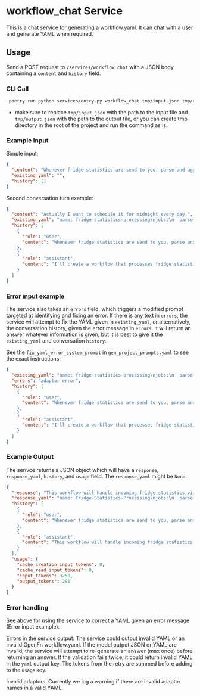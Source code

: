# workflow_chat Service

This is a chat service for generating a workflow.yaml. It can chat with a user
and generate YAML when required.

## Usage

Send a POST request to `/services/workflow_chat` with a JSON body containing a
`content` and `history` field.

### CLI Call

```bash
 poetry run python services/entry.py workflow_chat tmp/input.json tmp/output.json
```

- make sure to replace `tmp/input.json` with the path to the input file and
  `tmp/output.json` with the path to the output file, or you can create tmp
  directory in the root of the project and run the command as is.

### Example Input

Simple input:

```json
{
  "content": "Whenever fridge statistics are send to you, parse and aggregate the data and upload to a collection in redis.",
  "existing_yaml": "",
  "history": []
}
```

Second conversation turn example:

````json
{
  "content": "Actually I want to schedule it for midnight every day.",
  "existing_yaml": "name: fridge-statistics-processing\njobs:\n  parse-and-aggregate-fridge-data:\n    name: Parse and Aggregate Fridge Data\n    adaptor: '@openfn/language-common@latest'\n    body: '| // Add data parsing and aggregation operations here'\n  upload-to-redis:\n    name: Upload to Redis Collection\n    adaptor: '@openfn/language-redis@latest'\n    body: '| // Add Redis collection upload operations here'\ntriggers:\n  webhook:\n    type: webhook\n    enabled: false\nedges:\n  webhook->parse-and-aggregate-fridge-data:\n    source_trigger: webhook\n    target_job: parse-and-aggregate-fridge-data\n    condition_type: always\n    enabled: true\n  parse-and-aggregate-fridge-data->upload-to-redis:\n    source_job: parse-and-aggregate-fridge-data\n    target_job: upload-to-redis\n    condition_type: on_job_success\n    enabled: true\n",
  "history": [
    {
      "role": "user",
      "content": "Whenever fridge statistics are send to you, parse and aggregate the data and upload to a collection in redis."
    },
    {
      "role": "assistant",
      "content": "I'll create a workflow that processes fridge statistics through a webhook trigger, then aggregates and stores the data in Redis.\n\n```\nname: fridge-statistics-processing\njobs:\n  parse-and-aggregate-fridge-data:\n    name: Parse and Aggregate Fridge Data\n    adaptor: \"@openfn/language-common@latest\"\n    body: \"| // Add data parsing and aggregation operations here\"\n  upload-to-redis:\n    name: Upload to Redis Collection\n    adaptor: \"@openfn/language-redis@latest\"\n    body: \"| // Add Redis collection upload operations here\"\ntriggers:\n  webhook:\n    type: webhook\n    enabled: false\nedges:\n  webhook->parse-and-aggregate-fridge-data:\n    source_trigger: webhook\n    target_job: parse-and-aggregate-fridge-data\n    condition_type: always\n    enabled: true\n  parse-and-aggregate-fridge-data->upload-to-redis:\n    source_job: parse-and-aggregate-fridge-data\n    target_job: upload-to-redis\n    condition_type: on_job_success\n    enabled: true\n```"
    }
  ]
}
````

### Error input example

The service also takes an `errors` field, which triggers a modified prompt
targeted at identifying and fixing an error. If there is any text in `errors`,
the service will attempt to fix the YAML given in `existing_yaml`, or
alternatively, the conversation history, given the error message in `errors`. It
will return an answer whatever information is given, but it is best to give it
the `existing_yaml` and conversation `history`.

See the `fix_yaml_error_system_prompt` in `gen_project_prompts.yaml` to see the
exact instructions.

````json
{
  "existing_yaml": "name: fridge-statistics-processing\njobs:\n  parse-and-aggregate-fridge-data:\n    name: Parse and Aggregate Fridge Data\n    adaptor: '@openfn/language-commons@latest'\n    body: '| // Add data parsing and aggregation operations here'\n  upload-to-redis:\n    name: Upload to Redis Collection\n    adaptor: '@openfn/language-redis@latest'\n    body: '| // Add Redis collection upload operations here'\ntriggers:\n  webhook:\n    type: webhook\n    enabled: false\nedges:\n  webhook->parse-and-aggregate-fridge-data:\n    source_trigger: webhook\n    target_job: parse-and-aggregate-fridge-data\n    condition_type: always\n    enabled: true\n  parse-and-aggregate-fridge-data->upload-to-redis:\n    source_job: parse-and-aggregate-fridge-data\n    target_job: upload-to-redis\n    condition_type: on_job_success\n    enabled: true\n",
  "errors": "adaptor error",
  "history": [
    {
      "role": "user",
      "content": "Whenever fridge statistics are send to you, parse and aggregate the data and upload to a collection in redis."
    },
    {
      "role": "assistant",
      "content": "I'll create a workflow that processes fridge statistics through a webhook trigger, then aggregates and stores the data in Redis.\n\n```\nname: fridge-statistics-processing\njobs:\n  parse-and-aggregate-fridge-data:\n    name: Parse and Aggregate Fridge Data\n    adaptor: \"@openfn/language-common@latest\"\n    body: \"| // Add data parsing and aggregation operations here\"\n  upload-to-redis:\n    name: Upload to Redis Collection\n    adaptor: \"@openfn/language-redis@latest\"\n    body: \"| // Add Redis collection upload operations here\"\ntriggers:\n  webhook:\n    type: webhook\n    enabled: false\nedges:\n  webhook->parse-and-aggregate-fridge-data:\n    source_trigger: webhook\n    target_job: parse-and-aggregate-fridge-data\n    condition_type: always\n    enabled: true\n  parse-and-aggregate-fridge-data->upload-to-redis:\n    source_job: parse-and-aggregate-fridge-data\n    target_job: upload-to-redis\n    condition_type: on_job_success\n    enabled: true\n```"
    }
  ]
}
````

### Example Output

The serivce returns a JSON object which will have a `response`, `response_yaml`,
`history`, and `usage` field. The `response_yaml` might be `None`.

````json
{
  "response": "This workflow will handle incoming fridge statistics via a webhook, process the data, and store it in Redis. I've chosen a webhook trigger since you're receiving data, and used the Redis adaptor for the final storage step.",
  "response_yaml": "name: Fridge-Statistics-Processing\njobs:\n  parse-fridge-data:\n    name: Parse and Aggregate Fridge Data\n    adaptor: '@openfn/language-common@latest'\n    body: '| // Add data parsing and aggregation operations here'\n  upload-to-redis:\n    name: Upload to Redis Collection\n    adaptor: '@openfn/language-redis@latest'\n    body: '| // Add Redis collection storage operations here'\ntriggers:\n  webhook:\n    type: webhook\n    enabled: false\nedges:\n  webhook->parse-fridge-data:\n    source_trigger: webhook\n    target_job: parse-fridge-data\n    condition_type: always\n    enabled: true\n  parse-fridge-data->upload-to-redis:\n    source_job: parse-fridge-data\n    target_job: upload-to-redis\n    condition_type: on_job_success\n    enabled: true\n",
  "history": [
    {
      "role": "user",
      "content": "Whenever fridge statistics are send to you, parse and aggregate the data and upload to a collection in redis."
    },
    {
      "role": "assistant",
      "content": "This workflow will handle incoming fridge statistics via a webhook, process the data, and store it in Redis. I've chosen a webhook trigger since you're receiving data, and used the Redis adaptor for the final storage step.\n\n```\nname: Fridge-Statistics-Processing\njobs:\n  parse-fridge-data:\n    name: Parse and Aggregate Fridge Data\n    adaptor: \"@openfn/language-common@latest\"\n    body: \"| // Add data parsing and aggregation operations here\"\n  upload-to-redis:\n    name: Upload to Redis Collection\n    adaptor: \"@openfn/language-redis@latest\"\n    body: \"| // Add Redis collection storage operations here\"\ntriggers:\n  webhook:\n    type: webhook\n    enabled: false\nedges:\n  webhook->parse-fridge-data:\n    source_trigger: webhook\n    target_job: parse-fridge-data\n    condition_type: always\n    enabled: true\n  parse-fridge-data->upload-to-redis:\n    source_job: parse-fridge-data\n    target_job: upload-to-redis\n    condition_type: on_job_success\n    enabled: true\n```"
    }
  ],
  "usage": {
    "cache_creation_input_tokens": 0,
    "cache_read_input_tokens": 0,
    "input_tokens": 3250,
    "output_tokens": 281
  }
}
````

### Error handling

See above for using the service to correct a YAML given an error message (Error
input example).

Errors in the service output: The service could output invalid YAML or an
invalid OpenFn workflow.yaml. If the model output JSON or YAML are invalid, the
service will attempt to re-generate an answer (max once) before returning an
answer. If the validation fails twice, it could return invalid YAML in the
`yaml` output key. The tokens from the retry are summed before adding to the
`usage` key.

Invalid adaptors: Currently we log a warning if there are invalid adaptor names
in a valid YAML.
